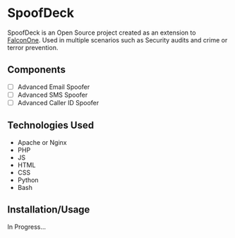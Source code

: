 # SpoofDeck

SpoofDeck is an Open Source project created as an extension to [FalconOne](https://github.com/StrikeVaults/FalconOne). Used in multiple scenarios such as Security audits and crime or terror prevention.

## Components

- [ ] Advanced Email Spoofer
- [ ] Advanced SMS Spoofer
- [ ] Advanced Caller ID Spoofer

## Technologies Used

- Apache or Nginx
- PHP
- JS
- HTML
- CSS
- Python
- Bash

## Installation/Usage

In Progress...

